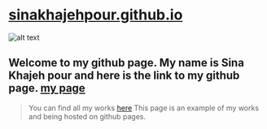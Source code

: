 # [sinakhajehpour.github.io](https://sinakhajehpour.github.io/) 
![alt text](https://avatars.githubusercontent.com/u/90167451?s=40&v=4)

## Welcome to my github page. My name is Sina Khajeh pour and here is the link to my github page. [my page](https://sinakhajehpour.github.io/)

>You can find all my works [here](https://github.com/sinakhajehpour)
>This page is an example of my works and being hosted on github pages.
